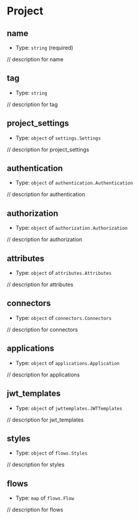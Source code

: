 
Project
=======



name
----

- Type: `string` (required)

// description for name



tag
----

- Type: `string` 

// description for tag



project_settings
----------------

- Type: `object` of `settings.Settings` 

// description for project_settings



authentication
--------------

- Type: `object` of `authentication.Authentication` 

// description for authentication



authorization
-------------

- Type: `object` of `authorization.Authorization` 

// description for authorization



attributes
----------

- Type: `object` of `attributes.Attributes` 

// description for attributes



connectors
----------

- Type: `object` of `connectors.Connectors` 

// description for connectors



applications
------------

- Type: `object` of `applications.Application` 

// description for applications



jwt_templates
-------------

- Type: `object` of `jwttemplates.JWTTemplates` 

// description for jwt_templates



styles
------

- Type: `object` of `flows.Styles` 

// description for styles



flows
-----

- Type: `map` of `flows.Flow` 

// description for flows
